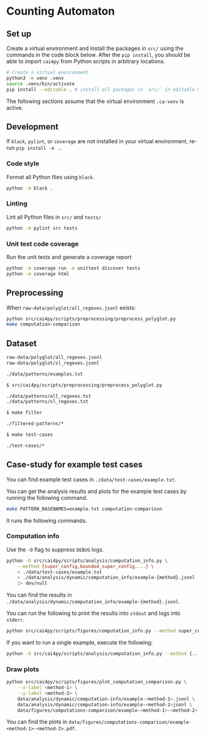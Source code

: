 # Counting Automaton

## Set up

Create a virtual environment and install the packages in `src/` using the commands in the code block below.
After the `pip install`, you should be able to import `cai4py` from Python scripts in arbitrary locations.

```bash
# Create a virtual environment
python3 -m venv .venv
source .venv/bin/activate
pip install --editable . # install all packages in `src/` in editable mode (no need to reinstall after making changes)
```

The following sections assume that the virtual environment `.ca-venv` is active.

## Development

If `black`, `pylint`, or `coverage` are not installed in your virtual environment, re-run `pip install -e .`.

### Code style

Format all Python files using `black`.

```bash
python -m black .
```

### Linting

Lint all Python files in `src/` and `tests/`

```bash
python -m pylint src tests
```

### Unit test code coverage

Run the unit tests and generate a coverage report

```bash
python -m coverage run -m unittest discover tests
python -m coverage html
```

## Preprocessing

When `raw-data/polyglot/all_regexes.jsonl` exists:

```bash
python src/cai4py/scripts/preprocessing/preprocess_polyglot.py
make computation-comparison
```

## Dataset

```bash
raw-data/polyglot/all_regexes.jsonl
raw-data/polyglot/sl_regexes.jsonl

./data/patterns/examples.txt

$ src/cai4py/scripts/preprocessing/preprocess_polyglot.py

./data/patterns/all_regexes.txt
./data/patterns/sl_regexes.txt

$ make filter

./filtered-patterns/*

$ make test-cases

./test-cases/*
```

## Case-study for example test cases

You can find example test cases in `./data/test-cases/example.txt`.

You can get the analysis results and plots for the example test cases by
running the following command.

```bash
make PATTERN_BASENAMES=example.txt computation-comparison
```

It runs the following commands.

### Computation info

Use the `-O` flag to suppress `DEBUG` logs.

```bash
python -O src/cai4py/scripts/analysis/computation_info.py \
    --method {super_config,bounded_super_config,...} \
    < ./data/test-cases/example.txt
    > ./data/analysis/dynamic/computation_info/example-{method}.jsonl
    2> dev/null
```

You can find the results in
`./data/analysis/dynamic/computation_info/example-{method}.jsonl`.

You can run the following to print the results into `stdout` and logs into
`stderr`.

```bash
python src/cai4py/scripts/figures/computation_info.py --method super_config
```

If you want to run a single example, execute the following:

```bash
python -O src/cai4py/scripts/analysis/computation_info.py --method {...} --pattern "{...}" --text "{...}"
```

### Draw plots

```bash
python src/cai4py/scripts/figures/plot_computation_comparison.py \
    --x-label <method-1> \
    --y-label <method-2> \
    data/analysis/dynamic/computation-info/example-<method-1>.jsonl \
    data/analysis/dynamic/computation-info/example-<method-2>jsonl \
    data/figures/computations-comparison/example-<method-1>-<method-2>.pdf
```

You can find the plots in
`data/figures/computations-comparison/example-<method-1>-<method-2>.pdf`.
